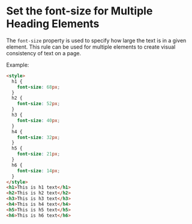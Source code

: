 # Set the font-size for Multiple Heading Elements

The `font-size` property is used to specify how large the text is in a given element. This rule can be used for multiple elements to create visual consistency of text on a page.

Example:

```html
<style>
  h1 {
    font-size: 68px;
  }
  h2 {
    font-size: 52px;
  }
  h3 {
    font-size: 40px;
  }
  h4 {
    font-size: 32px;
  }
  h5 {
    font-size: 21px;
  }
  h6 {
    font-size: 14px;
  }
</style>
<h1>This is h1 text</h1>
<h2>This is h2 text</h2>
<h3>This is h3 text</h3>
<h4>This is h4 text</h4>
<h5>This is h5 text</h5>
<h6>This is h6 text</h6>
```
